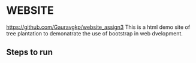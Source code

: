 # WEBSITE
https://github.com/Gauravgkp/website_assign3
This is a html demo site of tree plantation to demonatrate the use of bootstrap in web dvelopment.
## Steps to run
